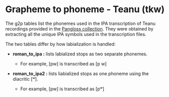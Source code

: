 # Grapheme to phoneme - Teanu (tkw)

The g2p tables list the phonemes used in the IPA transcription of Teanu recordings provided in the [Pangloss collection](https://pangloss.cnrs.fr/corpus/Teanu?lang=fr&mode=pro).
They were obtained by extracting all the unique IPA symbols used in the transcription files.

The two tables differ by how labialization is handled:

* **roman_to_ipa :**  lists labialized stops as two separate phonemes.
  * For example, [pw] is transcribed as [p w]

* **roman_to_ipa2 :** lists liabialized stops as one phoneme using the diacritic [ʷ].
  * For example, [pw] is transcribed as [pʷ]
